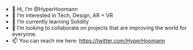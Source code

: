 - 👋 Hi, I’m @HyperHoomann
- 👀 I’m interested in Tech, Design, AR + VR
- 🌱 I’m currently learning Solidity
- 💞️ I’m looking to collaborate on projects that are improving the world for everyone.
- 📫 You can reach me here: https://twitter.com/HyperHoomann


<!---
HyperHoomann/HyperHoomann is a ✨ special ✨ repository because its `README.md` (this file) appears on your GitHub profile.
You can click the Preview link to take a look at your changes.
--->
